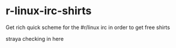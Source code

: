 # r-linux-irc-shirts
Get rich quick scheme for the #r/linux irc in order to get free shirts

straya checking in here
